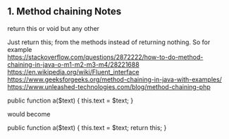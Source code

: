 
## 1. Method chaining Notes
  return this or void but any other

  Just return this; from the methods instead of returning nothing.
  So for example  
  https://stackoverflow.com/questions/2872222/how-to-do-method-chaining-in-java-o-m1-m2-m3-m4/28221688  
  https://en.wikipedia.org/wiki/Fluent_interface  
  https://www.geeksforgeeks.org/method-chaining-in-java-with-examples/  
  https://www.unleashed-technologies.com/blog/method-chaining-php  


  public function a($text) {
      this.text = $text;
  }

  would become

  public function a($text) {
      this.text = $text;
      return this;
  }
